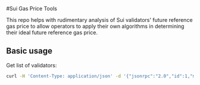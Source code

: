 #Sui Gas Price Tools

This repo helps with rudimentary analysis of Sui validators' future reference gas price to allow operators to apply their own algorithms in determining their ideal future reference gas price.

## Basic usage

Get list of validators:
```bash
curl -H 'Content-Type: application/json' -d '{"jsonrpc":"2.0","id":1,"method":"sui_getValidators"}' https://fullnode.testnet.sui.io:443/ > validators.json